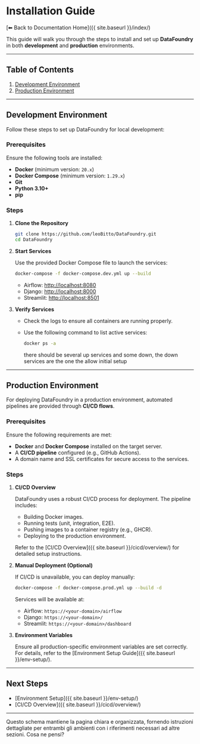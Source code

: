 # Installation Guide  

[⬅ Back to Documentation Home]({{ site.baseurl }}/index/)  

This guide will walk you through the steps to install and set up **DataFoundry** in both **development** and **production** environments.  

---

## Table of Contents  

1. [Development Environment](#development-environment)  
2. [Production Environment](#production-environment)  

---

## Development Environment  

Follow these steps to set up DataFoundry for local development:  

### Prerequisites  

Ensure the following tools are installed:  
- **Docker** (minimum version: `20.x`)  
- **Docker Compose** (minimum version: `1.29.x`)  
- **Git**  
- **Python 3.10+**  
- **pip** 

### Steps  

1. **Clone the Repository**  

   ```bash
   git clone https://github.com/leoBitto/DataFoundry.git
   cd DataFoundry
   ``` 

1. **Start Services**  

   Use the provided Docker Compose file to launch the services:  

   ```bash
   docker-compose -f docker-compose.dev.yml up --build
   ```

   - Airflow: [http://localhost:8080](http://localhost/airflow)  
   - Django: [http://localhost:8000](http://localhost/)  
   - Streamlit: [http://localhost:8501](http://localhost/streamlit)  

1. **Verify Services**  

   - Check the logs to ensure all containers are running properly.  
   - Use the following command to list active services:  

     ```bash
     docker ps -a 
     ```

     there should be several up services and some down, the down services are the one the allow initial setup

---

## Production Environment  

For deploying DataFoundry in a production environment, automated pipelines are provided through **CI/CD flows**.  

### Prerequisites  

Ensure the following requirements are met:  
- **Docker** and **Docker Compose** installed on the target server.  
- A **CI/CD pipeline** configured (e.g., GitHub Actions).  
- A domain name and SSL certificates for secure access to the services.

### Steps  

1. **CI/CD Overview**  

   DataFoundry uses a robust CI/CD process for deployment. The pipeline includes:  
   - Building Docker images.  
   - Running tests (unit, integration, E2E).  
   - Pushing images to a container registry (e.g., GHCR).  
   - Deploying to the production environment.  

   Refer to the [CI/CD Overview]({{ site.baseurl }}/cicd/overview/) for detailed setup instructions.  

2. **Manual Deployment (Optional)**  

   If CI/CD is unavailable, you can deploy manually:  

   ```bash
   docker-compose -f docker-compose.prod.yml up --build -d
   ```

   Services will be available at:  
   - Airflow: `https://<your-domain>/airflow`  
   - Django: `https://<your-domain>/`  
   - Streamlit: `https://<your-domain>/dashboard`  

3. **Environment Variables**  

   Ensure all production-specific environment variables are set correctly. For details, refer to the [Environment Setup Guide]({{ site.baseurl }}/env-setup/).  

---

## Next Steps  
 
- [Environment Setup]({{ site.baseurl }}/env-setup/)  
- [CI/CD Overview]({{ site.baseurl }}/cicd/overview/)  

---

Questo schema mantiene la pagina chiara e organizzata, fornendo istruzioni dettagliate per entrambi gli ambienti con i riferimenti necessari ad altre sezioni. Cosa ne pensi?